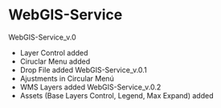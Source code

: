 # WebGIS-Service
WebGIS-Service_v.0 
  - Layer Control added
  - Ciruclar Menu added
  - Drop File added
WebGIS-Service_v.0.1
  - Ajustments in Circular Menú
  - WMS Layers added
WebGIS-Service_v.0.2
  - Assets (Base Layers Control, Legend, Max Expand) added
